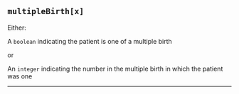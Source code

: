 ## `multipleBirth[x]`

Either:
 
A `boolean` indicating the patient is one of a multiple birth
 
or
 
An `integer` indicating the number in the multiple birth in which the patient was one

---
